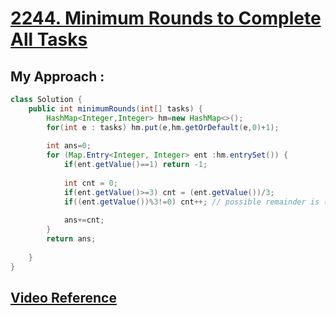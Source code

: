 # [**2244. Minimum Rounds to Complete All Tasks**](https://leetcode.com/problems/minimum-rounds-to-complete-all-tasks/)



## My Approach : 
```java
class Solution {
    public int minimumRounds(int[] tasks) {
        HashMap<Integer,Integer> hm=new HashMap<>();
        for(int e : tasks) hm.put(e,hm.getOrDefault(e,0)+1);
        
        int ans=0;
        for (Map.Entry<Integer, Integer> ent :hm.entrySet()) {
            if(ent.getValue()==1) return -1;
            
            int cnt = 0;
            if(ent.getValue()>=3) cnt = (ent.getValue())/3;
            if((ent.getValue())%3!=0) cnt++; // possible remainder is (1,2) and in both case count will increase by 1 only
            
            ans+=cnt;
        }
        return ans;
        
    }
}
```
## [**Video Reference**](https://youtu.be/Bo9pK8Ob5Uc)